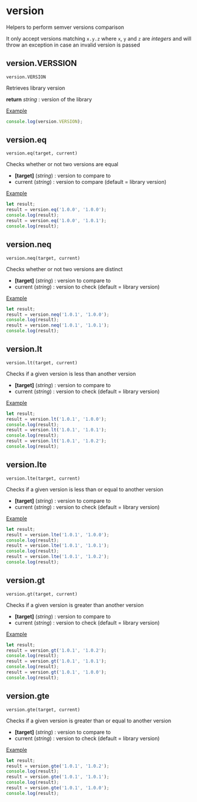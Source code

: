 # version

Helpers to perform semver versions comparison

It only accept versions matching `x.y.z` where `x`, `y` and `z` are *integers* and will throw an exception in case an invalid version is passed

## version.VERSSION

`version.VERSION`

Retrieves library version

**return** *string* : version of the library

<u>Example</u>

```js
console.log(version.VERSION);
```

## version.eq

`version.eq(target, current)`

Checks whether or not two versions are equal

* **[target]** (*string*) : version to compare to
* current (*string*) : version to compare (default = library version)

<u>Example</u>

```js
let result;
result = version.eq('1.0.0', '1.0.0');
console.log(result);
result = version.eq('1.0.0', '1.0.1');
console.log(result);
```

## version.neq

`version.neq(target, current)`

Checks whether or not two versions are distinct

* **[target]** (*string*) : version to compare to
* current (*string*) : version to check (default = library version)

<u>Example</u>

```js
let result;
result = version.neq('1.0.1', '1.0.0');
console.log(result);
result = version.neq('1.0.1', '1.0.1');
console.log(result);
```

## version.lt

`version.lt(target, current)`

Checks if a given version is less than another version

* **[target]** (*string*) : version to compare to
* current (*string*) : version to check (default = library version)

<u>Example</u>

```js
let result;
result = version.lt('1.0.1', '1.0.0');
console.log(result);
result = version.lt('1.0.1', '1.0.1');
console.log(result);
result = version.lt('1.0.1', '1.0.2');
console.log(result);
```

## version.lte

`version.lte(target, current)`

Checks if a given version is less than or equal to another version

* **[target]** (*string*) : version to compare to
* current (*string*) : version to check (default = library version)

<u>Example</u>

```js
let result;
result = version.lte('1.0.1', '1.0.0');
console.log(result);
result = version.lte('1.0.1', '1.0.1');
console.log(result);
result = version.lte('1.0.1', '1.0.2');
console.log(result);
```

## version.gt

`version.gt(target, current)`

Checks if a given version is greater than another version

* **[target]** (*string*) : version to compare to
* current (*string*) : version to check (default = library version)

<u>Example</u>

```js
let result;
result = version.gt('1.0.1', '1.0.2');
console.log(result);
result = version.gt('1.0.1', '1.0.1');
console.log(result);
result = version.gt('1.0.1', '1.0.0');
console.log(result);
```

## version.gte

`version.gte(target, current)`

Checks if a given version is greater than or equal to another version

* **[target]** (*string*) : version to compare to
* current (*string*) : version to check (default = library version)

<u>Example</u>

```js
let result;
result = version.gte('1.0.1', '1.0.2');
console.log(result);
result = version.gte('1.0.1', '1.0.1');
console.log(result);
result = version.gte('1.0.1', '1.0.0');
console.log(result);
```
